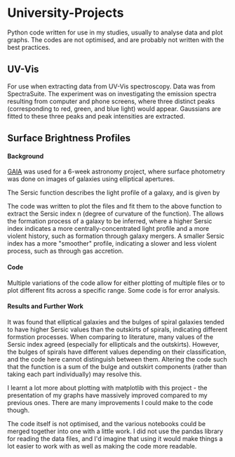 # University-Projects
Python code written for use in my studies, usually to analyse data and plot graphs. The codes are not optimised, and are probably not written with the best practices. 

## UV-Vis
For use when extracting data from UV-Vis spectroscopy. Data was from SpectraSuite. The experiment was on investigating the emission spectra resulting from computer and phone screens, where three distinct peaks (corresponding to red, green, and blue light) would appear. Gaussians are fitted to these three peaks and peak intensities are extracted.

## Surface Brightness Profiles
#### Background
[GAIA](https://astro.dur.ac.uk/~pdraper/gaia/gaia.html) was used for a 6-week astronomy project, where surface photometry was done on images of galaxies using elliptical apertures.

The Sersic function describes the light profile of a galaxy, and is given by


The code was written to plot the files and fit them to the above function to extract the Sersic index n (degree of curvature of the function). The allows the formation process of a galaxy to be inferred, where a higher Sersic index indicates a more centrally-concentrated light profile and a more violent history, such as formation through galaxy mergers. A smaller Sersic index has a more "smoother" profile, indicating a slower and less violent process, such as through gas accretion.

#### Code
Multiple variations of the code allow for either plotting of multiple files or to plot different fits across a specific range. Some code is for error analysis.


#### Results and Further Work
It was found that elliptical galaxies and the bulges of spiral galaxies tended to have higher Sersic values than the outskirts of spirals, indicating different formstion processes. When comparing to literature, many values of the Sersic index agreed (especially for ellipticals and the outskirts). However, the bulges of spirals have different values depending on their classification, and the code here cannot distinguish between them. Altering the code such that the function is a sum of the bulge and outskirt components (rather than taking each part individually) may resolve this.

I learnt a lot more about plotting with matplotlib with this project - the presentation of my graphs have massively improved compared to my previous ones.  There are many improvements I could make to the code though.

The code itself is not optimised, and the various notebooks could be merged together into one with a little work. I did not use the pandas library for reading the data files, and I'd imagine that using it would make things a lot easier to work with as well as making the code more readable.
